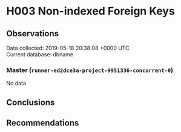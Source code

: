 # H003 Non-indexed Foreign Keys #

## Observations ##
Data collected: 2019-05-18 20:38:08 +0000 UTC  
Current database: dbname  

### Master (`runner-ed2dce3a-project-9951336-concurrent-0`) ###


No data


## Conclusions ##


## Recommendations ##

